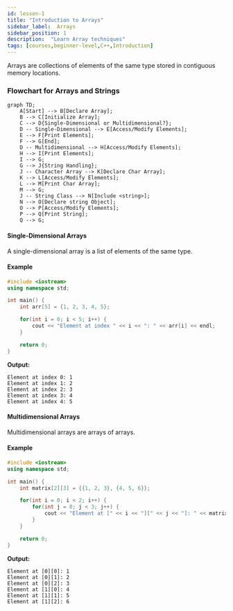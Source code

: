 ```yaml
---
id: lesson-1
title: "Introduction to Arrays"
sidebar_label:  Arrays
sidebar_position: 1
description:  "Learn Array techniques"
tags: [courses,beginner-level,C++,Introduction]
---  
```

  

Arrays are collections of elements of the same type stored in contiguous memory locations.

### Flowchart for Arrays and Strings
```mermaid
graph TD;
    A[Start] --> B[Declare Array];
    B --> C[Initialize Array];
    C --> D{Single-Dimensional or Multidimensional?};
    D -- Single-Dimensional --> E[Access/Modify Elements];
    E --> F[Print Elements];
    F --> G[End];
    D -- Multidimensional --> H[Access/Modify Elements];
    H --> I[Print Elements];
    I --> G;
    G --> J{String Handling};
    J -- Character Array --> K[Declare Char Array];
    K --> L[Access/Modify Elements];
    L --> M[Print Char Array];
    M --> G;
    J -- String Class --> N[Include <string>];
    N --> O[Declare string Object];
    O --> P[Access/Modify Elements];
    P --> Q[Print String];
    Q --> G;
```

#### Single-Dimensional Arrays

A single-dimensional array is a list of elements of the same type.

#### Example
```cpp
#include <iostream>
using namespace std;

int main() {
    int arr[5] = {1, 2, 3, 4, 5};

    for(int i = 0; i < 5; i++) {
        cout << "Element at index " << i << ": " << arr[i] << endl;
    }

    return 0;
}
```

**Output:**
```
Element at index 0: 1
Element at index 1: 2
Element at index 2: 3
Element at index 3: 4
Element at index 4: 5
```

#### Multidimensional Arrays

Multidimensional arrays are arrays of arrays.

#### Example
```cpp
#include <iostream>
using namespace std;

int main() {
    int matrix[2][3] = {{1, 2, 3}, {4, 5, 6}};

    for(int i = 0; i < 2; i++) {
        for(int j = 0; j < 3; j++) {
            cout << "Element at [" << i << "][" << j << "]: " << matrix[i][j] << endl;
        }
    }

    return 0;
}
```

**Output:**
```
Element at [0][0]: 1
Element at [0][1]: 2
Element at [0][2]: 3
Element at [1][0]: 4
Element at [1][1]: 5
Element at [1][2]: 6
```